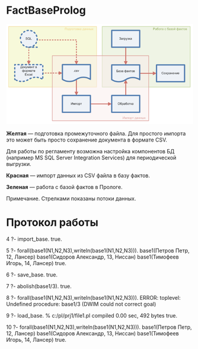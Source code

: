 # FactBaseProlog

![prolog_scheme](src/6290a8fe46029f434d0674e7c363c8d7.png)

**Желтая** — подготовка промежуточного файла. Для простого импорта это может быть просто сохранение документа в формате CSV.

Для работы по регламенту возможна настройка компонентов БД (например MS SQL Server Integration Services) для периодической выгрузки.

**Красная** — импорт данных из CSV файла в базу фактов.

**Зеленая** — работа с базой фактов в Прологе.

Примечание. Стрелками показаны потоки данных.

# Протокол работы
4 ?- import_base.
true.

5 ?- forall(base1(N1,N2,N3),writeln(base1(N1,N2,N3))).
base1(Петров Петр, 12, Лансер)
base1(Сидоров Александр, 13, Ниссан)
base1(Тимофеев Игорь, 14, Лансер)
true.

6 ?- save_base.
true.

7 ?- abolish(base1/3).
true.

8 ?- forall(base1(N1,N2,N3),writeln(base1(N1,N2,N3))).
ERROR: toplevel: Undefined procedure: base1/3 (DWIM could not correct goal)

9 ?- load_base.
% c:/pl/prj1/file1.pl compiled 0.00 sec, 492 bytes
true.

10 ?- forall(base1(N1,N2,N3),writeln(base1(N1,N2,N3))).
base1(Петров Петр, 12, Лансер)
base1(Сидоров Александр, 13, Ниссан)
base1(Тимофеев Игорь, 14, Лансер)
true.